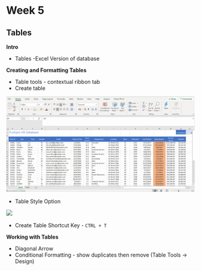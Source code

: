 # Week 5
## Tables

**Intro**
* Tables -Excel Version of database

**Creating and Formatting Tables**
* Table tools - contextual ribbon tab
* Create table

![](screenshot/create-table-1.gif)

* Table Style Option

![](screenshot/table-style-options.gif)

* Create Table Shortcut Key - `CTRL + T`

**Working with Tables**
* Diagonal Arrow
* Conditional Formatting - show duplicates then remove (Table Tools -> Design)



